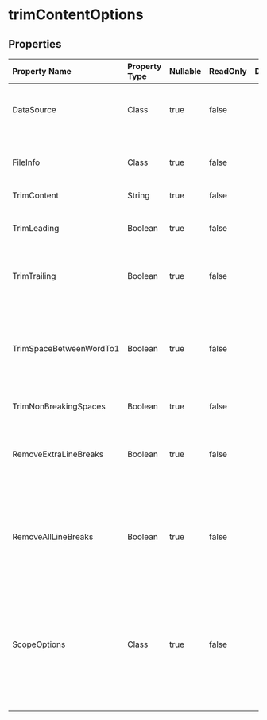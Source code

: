# **trimContentOptions**

 

## **Properties**

| Property Name | Property Type | Nullable |  ReadOnly | DefaultValue | Description | 
| :- | :- | :- |:- |  :- | :- |
|DataSource|Class|true|false |  |Represents data source.  There are three types of data, they are CloudFileSystem, RequestFiles, HttpUri.|
|FileInfo|Class|true|false |  |Represents file information. Include of filename, filesize, and file content(base64String).|
|TrimContent|String|true|false |  |Trim Content|
|TrimLeading|Boolean|true|false |  |If the trim leading value is true, the trim content before and after cell values will be deleted.|
|TrimTrailing|Boolean|true|false |  |If the trim trailing value is true, the trim content before and after cell values will be deleted.|
|TrimSpaceBetweenWordTo1|Boolean|true|false |  |When the trim space between word to 1 parameter is true, it enables the removal of extra spaces between words within a cell, ensuring that only a single space is maintained between words.|
|TrimNonBreakingSpaces|Boolean|true|false |  ||
|RemoveExtraLineBreaks|Boolean|true|false |  |When this parameter is enabled (set to True), it deletes extra line breaks within the selected range, ensuring that only necessary line breaks are retained.|
|RemoveAllLineBreaks|Boolean|true|false |  |When this parameter is enabled (set to True), it removes all line breaks within the selected range, resulting in a continuous block of text without any line breaks.|
|ScopeOptions|Class|true|false |  |Specifies the range of cells within the worksheet where the spreadsheet operations will be performed. This parameter allows users to define the exact area to be processed, ensuring that operations are applied only to the designated cells.|

